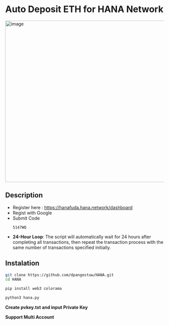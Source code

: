 # Auto Deposit ETH for HANA Network

<img width="513" alt="image" src="https://github.com/user-attachments/assets/6f263d6e-5449-4876-a2d4-b269f04611f6">



## Description 
- Register here : https://hanafuda.hana.network/dashboard
- Regist with Google
- Submit Code
  ```
  5147WQ
  ```
- **24-Hour Loop**: The script will automatically wait for 24 hours after completing all transactions, then repeat the transaction process with the same number of transactions specified initially.

## Instalation
```bash
git clone https://github.com/dpangestuw/HANA.git
cd HANA
```
```bash
pip install web3 colorama
```
```bash
python3 hana.py
```
**Create pvkey.txt and input Private Key**

**Support Multi Account**
